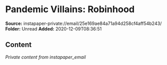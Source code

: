 # Pandemic Villains: Robinhood

**Source:** instapaper-private://email/25e169ae84a71a94d258cf4aff54b243/
**Folder:** Unread
**Added:** 2020-12-09T08:36:51




## Content
*Private content from instapaper_email*
